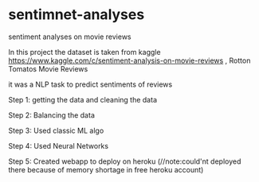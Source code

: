 # sentimnet-analyses
sentiment analyses on movie reviews

In this project the dataset is taken from kaggle https://www.kaggle.com/c/sentiment-analysis-on-movie-reviews ,
Rotton Tomatos Movie Reviews

it was a NLP task to predict sentiments of reviews

Step 1: getting the data and cleaning the data

Step 2: Balancing the data

Step 3: Used classic ML algo

Step 4: Used Neural Networks

Step 5: Created webapp to deploy on heroku
(//note:could'nt deployed there because of memory shortage in free heroku account)

